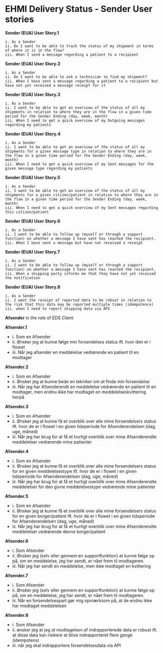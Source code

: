 # EHMI Delivery Status - Sender User stories

**Sender (EUA) User Story.1**

    i. As a Sender
    ii. Do I want to be able to track the status of my shipment in terms of where it is in the flow?
    iii. When I send a message regarding a patient to a recipient

**Sender (EUA) User Story.2**

    i. As a Sender
    ii. Do I want to be able to ask a technician to find my shipment?
    iii. When I have sent a message regarding a patient to a recipient but have not yet received a message receipt for it

**Sender (EUA) User Story.3**

    i. As a Sender
    ii. I want to be able to get an overview of the status of all my shipments in relation to where they are in the flow in a given time period for the Sender Ending (day, week, month)
    iii. When I need to get a quick overview of my Outgoing messages regarding my patients

**Sender (EUA) User Story.4**

    i. As a Sender
    ii. I want to be able to get an overview of the status of all my shipments for a given message type in relation to where they are in the flow in a given time period for the Sender Ending (day, week, month)
    iii. When I need to get a quick overview of my Sent messages for the given message type regarding my patients

**Sender (EUA) User Story.5**

    i. As a Sender
    ii. I want to be able to get an overview of the status of all my shipments for a given citizen/patient in relation to where they are in the flow in a given time period for the Sender Ending (day, week, month)
    iii. When I need to get a quick overview of my Sent messages regarding this citizen/patient

**Sender (EUA) User Story.6**

    i. As a Sender
    ii. I want to be able to follow up (myself or through a support function) on whether a message I have sent has reached the recipient.
    iii. When I have sent a message but have not received a receipt

**Sender (EUA) User Story.7**

    i. As a Sender
    ii. I want to be able to follow up (myself or through a support function) on whether a message I have sent has reached the recipient.
    iii. When a shipping party informs me that they have not yet received the notification

**Sender (EUA) User Story.8**

    i. As a Sender
    ii. I want the receipt of reported data to be robust in relation to the risk that this data may be reported multiple times (idempotence)
    iii. when I need to report shipping data via API


**Afsender** in the role of EDS Client

**Afsender.1**
- i.	Som en Afsender 
- ii.	Ønsker jeg at kunne følge min forsendelses status ift. hvor den er i flowet 
- iii.	Når jeg afsender en meddelelse vedrørende en patient til en modtager

**Afsender.2**
- i.	Som en Afsender 
- ii.	Ønsker jeg at kunne bede en tekniker om at finde min forsendelse
- iii.	Når jeg har Afsenderendt en meddelelse vedrørende en patient til en modtager, men endnu ikke har modtaget en meddelelseskvittering herpå

**Afsender.3**
- i.	Som en Afsender 
- ii.	Ønsker jeg at kunne få et overblik over alle mine forsendelsers status ift. hvor de er i flowet i en given tidsperiode for Afsenderendelsen (dag, uge, måned)
- iii.	Når jeg har brug for at få et hurtigt overblik over mine Afsenderendte meddelelser vedrørende mine patienter

**Afsender.4**
- i.	Som en Afsender 
- ii.	Ønsker jeg at kunne få et overblik over alle mine forsendelsers status for en given meddelelsestype ift. hvor de er i flowet i en given tidsperiode for Afsenderendelsen (dag, uge, måned)
- iii.	Når jeg har brug for at få et hurtigt overblik over mine Afsenderendte meddelelser for den givne meddelelsestype vedrørende mine patienter

**Afsender.5**
- i.	Som en Afsender 
- ii.	Ønsker jeg at kunne få et overblik over alle mine forsendelsers status for en given borger/patient ift. hvor de er i flowet i en given tidsperiode for Afsenderendelsen (dag, uge, måned)
- iii.	Når jeg har brug for at få et hurtigt overblik over mine Afsenderendte meddelelser vedrørende denne borger/patient

**Afsender.6**
- i.	Som Afsender
- ii.	Ønsker jeg (selv eller gennem en supportfunktion) at kunne følge op på, om en meddelelse, jeg har sendt, er nået frem til modtageren.
- iii.	Når jeg har sendt en meddelelse, men ikke modtaget en kvittering

**Afsender.7**
- i.	Som Afsender
- ii.	Ønsker jeg (selv eller gennem en supportfunktion) at kunne følge op på, om en meddelelse, jeg har sendt, er nået frem til modtageren.
- iii.	Når en forsendelsespart gør mig opmærksom på, at de endnu ikke har modtaget meddelelsen

**Afsender.8**
- i.	Som Afsender
- ii.	ønsker jeg at jeg at modtagelsen af indrapporterede data er robust ift. at disse data kan risikere at blive indrapporteret flere gange (idempotens)
- iii.	når jeg skal indrapportere forsendelsesdata via API 

